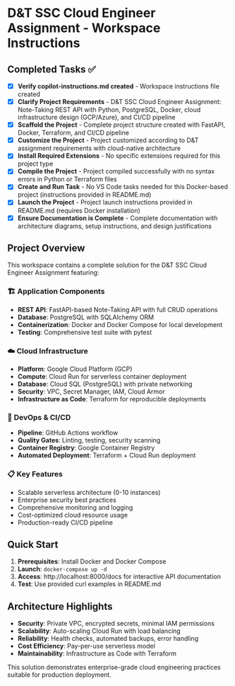 # D&T SSC Cloud Engineer Assignment - Workspace Instructions

## Completed Tasks ✅

- [x] **Verify copilot-instructions.md created** - Workspace instructions file created
- [x] **Clarify Project Requirements** - D&T SSC Cloud Engineer Assignment: Note-Taking REST API with Python, PostgreSQL, Docker, cloud infrastructure design (GCP/Azure), and CI/CD pipeline
- [x] **Scaffold the Project** - Complete project structure created with FastAPI, Docker, Terraform, and CI/CD pipeline
- [x] **Customize the Project** - Project customized according to D&T assignment requirements with cloud-native architecture
- [x] **Install Required Extensions** - No specific extensions required for this project type
- [x] **Compile the Project** - Project compiled successfully with no syntax errors in Python or Terraform files
- [x] **Create and Run Task** - No VS Code tasks needed for this Docker-based project (instructions provided in README.md)
- [x] **Launch the Project** - Project launch instructions provided in README.md (requires Docker installation)
- [x] **Ensure Documentation is Complete** - Complete documentation with architecture diagrams, setup instructions, and design justifications

## Project Overview

This workspace contains a complete solution for the D&T SSC Cloud Engineer Assignment featuring:

### 🏗️ **Application Components**
- **REST API**: FastAPI-based Note-Taking API with full CRUD operations
- **Database**: PostgreSQL with SQLAlchemy ORM
- **Containerization**: Docker and Docker Compose for local development
- **Testing**: Comprehensive test suite with pytest

### ☁️ **Cloud Infrastructure** 
- **Platform**: Google Cloud Platform (GCP)
- **Compute**: Cloud Run for serverless container deployment
- **Database**: Cloud SQL (PostgreSQL) with private networking
- **Security**: VPC, Secret Manager, IAM, Cloud Armor
- **Infrastructure as Code**: Terraform for reproducible deployments

### 🚀 **DevOps & CI/CD**
- **Pipeline**: GitHub Actions workflow
- **Quality Gates**: Linting, testing, security scanning
- **Container Registry**: Google Container Registry
- **Automated Deployment**: Terraform + Cloud Run deployment

### 📋 **Key Features**
- Scalable serverless architecture (0-10 instances)
- Enterprise security best practices
- Comprehensive monitoring and logging
- Cost-optimized cloud resource usage
- Production-ready CI/CD pipeline

## Quick Start

1. **Prerequisites**: Install Docker and Docker Compose
2. **Launch**: `docker-compose up -d`
3. **Access**: http://localhost:8000/docs for interactive API documentation
4. **Test**: Use provided curl examples in README.md

## Architecture Highlights

- **Security**: Private VPC, encrypted secrets, minimal IAM permissions
- **Scalability**: Auto-scaling Cloud Run with load balancing
- **Reliability**: Health checks, automated backups, error handling
- **Cost Efficiency**: Pay-per-use serverless model
- **Maintainability**: Infrastructure as Code with Terraform

This solution demonstrates enterprise-grade cloud engineering practices suitable for production deployment.
